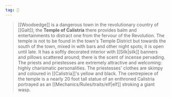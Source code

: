 ```yaml
---
tag: 🕍
---
```

> [[Woodsedge]] is a dangerous town in the revolutionary country of [[Galt]]; the **Temple of Calistria** there provides balm and entertainments to distract one from the fervour of the Revolution. The temple is not to be found in the town's Temple District but towards the south of the town, mixed in with bars and other night spots; it is open until late. It has a softly decorated interior with [[Silk|silk]] banners and pillows scattered around; there is the scent of incense pervading. The priests and priestesses are extremely attractive and welcoming: highly charismatic personalities. The priestesses' clothes are skimpy and coloured in [[Calistria]]'s yellow and black. The centrepiece of the temple is a nearly 20 foot tall statue of an enthroned Calistria portrayed as an [[Mechanics/Rules/traits/elf|elf]] stroking a giant wasp.







